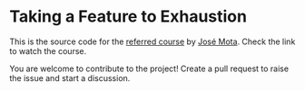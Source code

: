 # Taking a Feature to Exhaustion

This is the source code for the [referred
course](https://courses.tutsplus.com/courses/taking-a-feature-to-exhaustion) by
[José Mota](http://tutsplus.com/author/josemota). Check the link to watch the
course.

You are welcome to contribute to the project! Create a pull request to raise
the issue and start a discussion.
